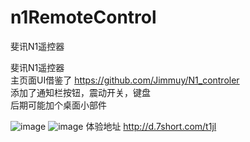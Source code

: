 # n1RemoteControl
斐讯N1遥控器

斐讯N1遥控器  
主页面UI借鉴了 https://github.com/Jimmuy/N1_controler  
添加了通知栏按钮，震动开关，键盘  
后期可能加个桌面小部件  
  
  ![image](https://i.loli.net/2020/05/28/znpV5BqhFYNDC6L.jpg)
  ![image](https://i.loli.net/2020/05/28/GyrZw4f5vJmnNXs.jpg)
体验地址 http://d.7short.com/t1jl
